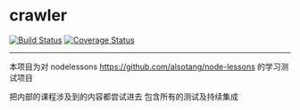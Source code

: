 # crawler

[![Build Status](https://travis-ci.org/ThomasLiu/crawler.svg?branch=master)](https://travis-ci.org/ThomasLiu/crawler)
[![Coverage Status](https://coveralls.io/repos/ThomasLiu/crawler/badge.svg)](https://coveralls.io/r/ThomasLiu/crawler)

---

本项目为对 nodelessons https://github.com/alsotang/node-lessons 的学习测试项目

把内部的课程涉及到的内容都尝试进去
包含所有的测试及持续集成

